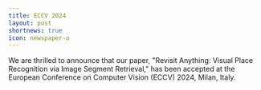 ```yaml
---
title: ECCV 2024 
layout: post
shortnews: true
icon: newspaper-o
---
```


We are thrilled to announce that our paper, "Revisit Anything: Visual Place Recognition via Image Segment Retrieval," has been accepted at the European Conference on Computer Vision (ECCV) 2024, Milan, Italy.